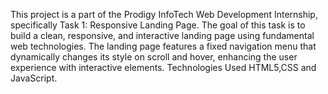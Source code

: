 This project is a part of the Prodigy InfoTech Web Development Internship, specifically Task 1: Responsive Landing Page. The goal of this task is to build a clean, responsive, and interactive landing page using fundamental web technologies.
The landing page features a fixed navigation menu that dynamically changes its style on scroll and hover, enhancing the user experience with interactive elements.
Technologies Used HTML5,CSS and JavaScript. 
